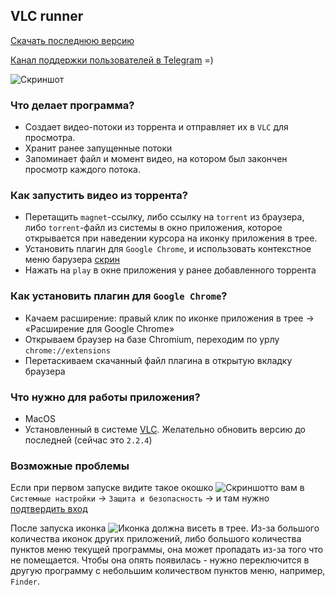 ## VLC runner

[Скачать последнюю версию](https://yadi.sk/d/K_w6yAS33GkASj)

[Канал поддержки пользователей в Telegram](https://t.me/vlcRunner) =)
 
![Скриншот](https://3.downloader.disk.yandex.ru/disk/58a8bddb461f1890f0469a8b264e40421a8608da18afcb679b53d4388045aaf2/58e7a4f1/FPDugATKpKnbGA5AEFuBKm3eWg-VnWESZhzZ3kQ3j8la3NBJpJXjXmC_192xX9EpWNnaSMizCGuW2fEBmsG7lw%3D%3D?uid=0&filename=2017-04-07_13-40-15.png&disposition=inline&hash=&limit=0&content_type=image%2Fpng&fsize=154616&hid=b019583d5af3ca30eead60c5b42743f2&media_type=image&tknv=v2&etag=b7b659ebff694df409af4062da376dee)

### Что делает программа?
* Создает видео-потоки из торрента и отправляет их в `VLC` для просмотра.
* Хранит ранее запущенные потоки
* Запоминает файл и момент видео, на котором был закончен просмотр каждого потока.

### Как запустить видео из торрента?
* Перетащить `magnet`-ссылку, либо ссылку на `torrent` из браузера, либо `torrent`-файл из системы в окно приложения, которое открывается при наведении курсора на иконку приложения в трее.
* Установить плагин для `Google Chrome`, и использовать контекстное меню барузера [скрин](https://4.downloader.disk.yandex.ru/disk/c537d52683a89e0410fb8f9115aae35d31aaa66d1451cadd63c7f2110a64c021/58e7a5c4/FPDugATKpKnbGA5AEFuBKvuiq0UUHW0Ia29T78zEH_1N0DI7LO21xoJGTXQOn7nEYONhi74dqiiPBsEF7j1QwA%3D%3D?uid=0&filename=2017-04-07_13-43-59.png&disposition=inline&hash=&limit=0&content_type=image%2Fpng&fsize=370394&hid=86513df38b6a77ac0e26b011f9e73380&media_type=image&tknv=v2&etag=8dfa0422b14e27780b5019a0929501aa)
* Нажать на `play` в окне приложения у ранее добавленного торрента

### Как установить плагин для `Google Chrome`?
* Качаем расширение: правый клик по иконке приложения в трее -> «Расширение для Google Chrome»
* Открываем браузер на базе Chromium, переходим по урлу `chrome://extensions`
* Перетаскиваем скачанный файл плагина в открытую вкладку браузера 

### Что нужно для работы приложения?
* MacOS 
* Установленный в системе [VLC](http://www.videolan.org/vlc/). Желательно обновить версию до последней (сейчас это `2.2.4`)

### Возможные проблемы
Если при первом запуске видите такое окошко ![Скриншот](https://4.downloader.disk.yandex.ru/disk/d842d30affc1aeb619bf05a5ddbbeee181322278c8fa947c28ce50529aa97c36/58e7d14c/FPDugATKpKnbGA5AEFuBKnCpEIpkzqW6ZsfNWdAidayaYpBkUOfXF2MFgRNmg0InqOe5zBREIrqPeIhxtjRo0A%3D%3D?uid=0&filename=2017-04-07_16-49-47.png&disposition=inline&hash=&limit=0&content_type=image%2Fpng&fsize=91479&hid=d7eb49926f4ba9e3e3f7e6cde33cd0af&media_type=image&tknv=v2&etag=2e23bcd1852effa21f591b0116e76ba4)то вам в `Системные настройки` -> `Защита и безопасность` -> и там нужно [подтвердить вход](https://4.downloader.disk.yandex.ru/disk/41eb58231bcc628060e551bbf0cd4235a95484947445c91b42c396eec0f536b4/58e7d245/FPDugATKpKnbGA5AEFuBKu5pQGAouBmlCrfvxT6tLNuq_RfRqdzO06zdUqFICUbLAFnMeugGjlnUXaWGbeAWZg%3D%3D?uid=0&filename=2017-04-07_16-54-03.png&disposition=inline&hash=&limit=0&content_type=image%2Fpng&fsize=217013&hid=12505555a05e52ad1f272e1713bbabec&media_type=image&tknv=v2&etag=6bfda7e4573aad7fe3d18949759db578)

После запуска иконка ![Иконка](https://1.downloader.disk.yandex.ru/disk/eebe22fa35d2a2ae13d01a14da29a110745360005f887d7efdd37e903bbd63f5/58e7d302/FPDugATKpKnbGA5AEFuBKi8-_wNDbRaKapYZb2u_w5ijxeNh06Sc1O7fQrBTinaJl_fr00QRHqDH-hMT7ypCyQ%3D%3D?uid=0&filename=2017-04-07_16-57-10.png&disposition=inline&hash=&limit=0&content_type=image%2Fpng&fsize=1628&hid=b5716fe36e64bc0d075c9be78eb40e79&media_type=image&tknv=v2&etag=4dbff118aef83a593eb8a672424094ec) должна висеть в трее. Из-за большого количества иконок других приложений, либо большого количества пунктов меню текущей программы, она может пропадать из-за того что не помещается. Чтобы она опять появилась - нужно переключится в другую программу с небольшим количеством пунктов меню, например, `Finder`.

